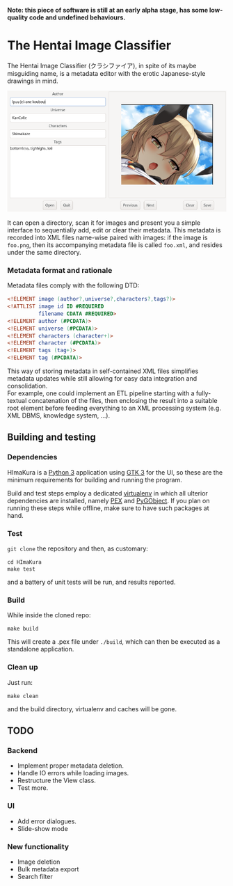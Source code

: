 **Note: this piece of software is still at an early alpha stage, has some low-quality code and undefined behaviours.**

# The Hentai Image Classifier
The Hentai Image Classifier (クラシファイア), in spite of its maybe misguiding name, is a metadata editor with the erotic
Japanese-style drawings in mind.

![alt text](screenshots/main_screen.png "Main screen")

It can open a directory, scan it for images and present you a simple interface to sequentially add, edit or clear their
metadata. This metadata is recorded into XML files name-wise paired with images: if the image is `foo.png`, then its
accompanying metadata file is called `foo.xml`, and resides under the same directory.

### Metadata format and rationale
Metadata files comply with the following DTD:
```dtd
<!ELEMENT image (author?,universe?,characters?,tags?)>
<!ATTLIST image id ID #REQUIRED
          filename CDATA #REQUIRED>
<!ELEMENT author (#PCDATA)>
<!ELEMENT universe (#PCDATA)>
<!ELEMENT characters (character+)>
<!ELEMENT character (#PCDATA)>
<!ELEMENT tags (tag+)>
<!ELEMENT tag (#PCDATA)>
```
This way of storing metadata in self-contained XML files simplifies metadata updates while still allowing for easy data
integration and consolidation.
<br>
For example, one could implement an ETL pipeline starting with a fully-textual concatenation of the files, then
enclosing the result into a suitable root element before feeding everything to an XML processing system (e.g. XML DBMS,
knowledge system, ...).

## Building and testing
### Dependencies
HImaKura is a [Python 3](https://python.org) application using [GTK 3](https://gtk.org) for the UI, so these are the
minimum requirements for building and running the program.

Build and test steps employ a dedicated [virtualenv](https://docs.python.org/3/tutorial/venv.html) in which all ulterior
dependencies are installed, namely [PEX](https://github.com/pantsbuild/pex) and
[PyGObject](https://gitlab.gnome.org/GNOME/pygobject). If you plan on running these steps while offline, make sure to
have such packages at hand.

### Test
`git clone` the repository and then, as customary:
```shell script
cd HImaKura
make test
```
and a battery of unit tests will be run, and results reported.

### Build
While inside the cloned repo:
```shell script
make build
```
This will create a .pex file under `./build`, which can then be executed as a standalone application.

### Clean up
Just run:
```shell script
make clean
```
and the build directory, virtualenv and caches will be gone.

## TODO
### Backend
* Implement proper metadata deletion.
* Handle IO errors while loading images.
* Restructure the View class.
* Test more.

### UI
* Add error dialogues.
* Slide-show mode

### New functionality
* Image deletion
* Bulk metadata export
* Search filter
